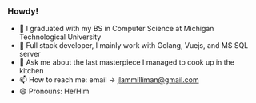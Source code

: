 ### Howdy!

- 🔭 I graduated with my BS in Computer Science at Michigan Technological University
- 🌱 Full stack developer, I mainly work with Golang, Vuejs, and MS SQL server
- 💬 Ask me about the last masterpiece I managed to cook up in the kitchen
- 📫 How to reach me: email -> jlammilliman@gmail.com
- 😄 Pronouns: He/Him
